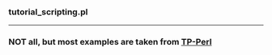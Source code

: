 ### tutorial_scripting.pl

---

### NOT all, but most examples are taken from [TP-Perl](https://www.tutorialspoint.com//perl/index.htm)
